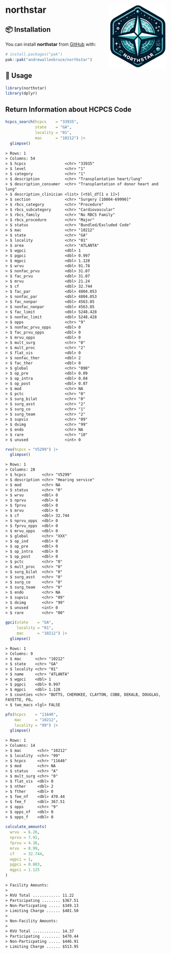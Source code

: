 
<!-- README.md is generated from README.Rmd. Please edit that file -->

# northstar <img src="man/figures/logo.png" align="right" height="200" />

<!-- badges: start -->
<!-- badges: end -->

## :package: Installation

You can install **northstar** from [GitHub](https://github.com/) with:

``` r
# install.packages("pak")
pak::pak("andrewallenbruce/northstar")
```

## :beginner: Usage

``` r
library(northstar)
library(dplyr)
```

## Return Information about HCPCS Code

``` r
hcpcs_search(hcpcs    = "33935", 
             state    = "GA", 
             locality = "01", 
             mac      = "10212") |> 
  glimpse()
```

    > Rows: 1
    > Columns: 54
    > $ hcpcs                 <chr> "33935"
    > $ level                 <chr> "1"
    > $ category              <chr> "1"
    > $ description           <chr> "Transplantation heart/lung"
    > $ description_consumer  <chr> "Transplantation of donor heart and lung"
    > $ description_clinician <list> [<tbl_df[1 x 1]>]
    > $ section               <chr> "Surgery [10004-69990]"
    > $ rbcs_category         <chr> "Procedure"
    > $ rbcs_subcategory      <chr> "Cardiovascular"
    > $ rbcs_family           <chr> "No RBCS Family"
    > $ rbcs_procedure        <chr> "Major"
    > $ status                <chr> "Bundled/Excluded Code"
    > $ mac                   <chr> "10212"
    > $ state                 <chr> "GA"
    > $ locality              <chr> "01"
    > $ area                  <chr> "ATLANTA"
    > $ wgpci                 <dbl> 1
    > $ pgpci                 <dbl> 0.997
    > $ mgpci                 <dbl> 1.128
    > $ wrvu                  <dbl> 91.78
    > $ nonfac_prvu           <dbl> 31.07
    > $ fac_prvu              <dbl> 31.07
    > $ mrvu                  <dbl> 21.24
    > $ cf                    <dbl> 32.744
    > $ fac_par               <dbl> 4804.053
    > $ nonfac_par            <dbl> 4804.053
    > $ fac_nonpar            <dbl> 4563.85
    > $ nonfac_nonpar         <dbl> 4563.85
    > $ fac_limit             <dbl> 5248.428
    > $ nonfac_limit          <dbl> 5248.428
    > $ opps                  <chr> "9"
    > $ nonfac_prvu_opps      <dbl> 0
    > $ fac_prvu_opps         <dbl> 0
    > $ mrvu_opps             <dbl> 0
    > $ mult_surg             <chr> "0"
    > $ mult_proc             <chr> "2"
    > $ flat_vis              <dbl> 0
    > $ nonfac_ther           <dbl> 2
    > $ fac_ther              <dbl> 0
    > $ global                <chr> "090"
    > $ op_pre                <dbl> 0.09
    > $ op_intra              <dbl> 0.84
    > $ op_post               <dbl> 0.07
    > $ mod                   <chr> NA
    > $ pctc                  <chr> "0"
    > $ surg_bilat            <chr> "0"
    > $ surg_asst             <chr> "2"
    > $ surg_co               <chr> "1"
    > $ surg_team             <chr> "2"
    > $ supvis                <chr> "09"
    > $ dximg                 <chr> "99"
    > $ endo                  <chr> NA
    > $ rare                  <chr> "10"
    > $ unused                <int> 0

``` r
rvu(hcpcs = "V5299") |> 
  glimpse()
```

    > Rows: 1
    > Columns: 28
    > $ hcpcs       <chr> "V5299"
    > $ description <chr> "Hearing service"
    > $ mod         <chr> NA
    > $ status      <chr> "R"
    > $ wrvu        <dbl> 0
    > $ nprvu       <dbl> 0
    > $ fprvu       <dbl> 0
    > $ mrvu        <dbl> 0
    > $ cf          <dbl> 32.744
    > $ nprvu_opps  <dbl> 0
    > $ fprvu_opps  <dbl> 0
    > $ mrvu_opps   <dbl> 0
    > $ global      <chr> "XXX"
    > $ op_ind      <dbl> 0
    > $ op_pre      <dbl> 0
    > $ op_intra    <dbl> 0
    > $ op_post     <dbl> 0
    > $ pctc        <chr> "0"
    > $ mult_proc   <chr> "0"
    > $ surg_bilat  <chr> "0"
    > $ surg_asst   <chr> "0"
    > $ surg_co     <chr> "0"
    > $ surg_team   <chr> "0"
    > $ endo        <chr> NA
    > $ supvis      <chr> "09"
    > $ dximg       <chr> "99"
    > $ unused      <int> 0
    > $ rare        <chr> "00"

``` r
gpci(state    = "GA",
     locality = "01",
     mac      = "10212") |> 
  glimpse()
```

    > Rows: 1
    > Columns: 9
    > $ mac      <chr> "10212"
    > $ state    <chr> "GA"
    > $ locality <chr> "01"
    > $ name     <chr> "ATLANTA"
    > $ wgpci    <dbl> 1
    > $ pgpci    <dbl> 0.997
    > $ mgpci    <dbl> 1.128
    > $ counties <chr> "BUTTS, CHEROKEE, CLAYTON, COBB, DEKALB, DOUGLAS, FAYETTE, FO…
    > $ two_macs <lgl> FALSE

``` r
pfs(hcpcs    = "11646", 
    mac      = "10212",
    locality = "99") |> 
  glimpse()
```

    > Rows: 1
    > Columns: 14
    > $ mac       <chr> "10212"
    > $ locality  <chr> "99"
    > $ hcpcs     <chr> "11646"
    > $ mod       <chr> NA
    > $ status    <chr> "A"
    > $ mult_surg <chr> "0"
    > $ flat_vis  <dbl> 0
    > $ nther     <dbl> 2
    > $ fther     <dbl> 0
    > $ fee_nf    <dbl> 470.44
    > $ fee_f     <dbl> 367.51
    > $ opps      <chr> "9"
    > $ opps_nf   <dbl> 0
    > $ opps_f    <dbl> 0

``` r
calculate_amounts(
  wrvu  = 6.26,
  nprvu = 7.92,
  fprvu = 4.36,
  mrvu  = 0.99,
  cf    = 32.744,
  wgpci = 1,
  pgpci = 0.883,
  mgpci = 1.125
)
```

    > Facility Amounts:
    > 
    > RVU Total ............ 11.22
    > Participating ........ $367.51
    > Non-Particpating ..... $349.13
    > Limiting Charge ...... $401.50
    > 
    > Non-Facility Amounts:
    > 
    > RVU Total ............ 14.37
    > Participating ........ $470.44
    > Non-Particpating ..... $446.91
    > Limiting Charge ...... $513.95
